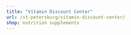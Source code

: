```yaml
---
title: "Vitamin Discount Center"
url: /st-petersburg/vitamin-discount-center/
shop: nutrition supplements
---
```

